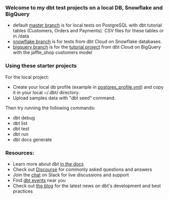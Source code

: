 ### Welcome to my dbt test projects on a local DB, Snowflake and BigQuery

- default [master branch](https://github.com/victorcouste/dbt-tests/tree/master) is for local tests on PostgreSQL with dbt tutorial tables (Customers, Orders and Payments). CSV files for these tables or in /data
- [snowflake branch](https://github.com/victorcouste/dbt-tests/tree/snowflake) is for tests from dbt Cloud on Snowflake databases.
- [bigquery branch](https://github.com/victorcouste/dbt-tests/tree/bigquery) is for the [tutorial project](https://docs.getdbt.com/tutorial/setting-up) from dbt Cloud on BigQuery with the jaffle_shop customers model

### Using these starter projects

For the local project:
- Create your local db profile (example in [postgres_profile.yml](https://github.com/victorcouste/dbt-tests/tree/master/postgres_profile.yml)) and copy it in your local ~/.dbt/ directory.
- Upload samples data with "dbt seed" command.

Then try running the following commands:
- dbt debug
- dbt list
- dbt test
- dbt run
- dbt docs generate


### Resources:
- Learn more about dbt [in the docs](https://docs.getdbt.com/docs/introduction)
- Check out [Discourse](https://discourse.getdbt.com/) for commonly asked questions and answers
- Join the [chat](http://slack.getdbt.com/) on Slack for live discussions and support
- Find [dbt events](https://events.getdbt.com) near you
- Check out [the blog](https://blog.getdbt.com/) for the latest news on dbt's development and best practices